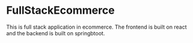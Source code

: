 # FullStackEcommerce
This is full stack application in ecommerce. The frontend is built on react and the backend is built on springbtoot.
